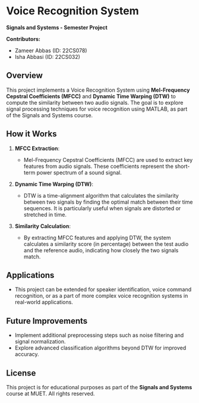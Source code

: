# Voice Recognition System
**Signals and Systems - Semester Project**

**Contributors:**
- Zameer Abbas (ID: 22CS078)
- Isha Abbasi (ID: 22CS032)

## Overview

This project implements a Voice Recognition System using **Mel-Frequency Cepstral Coefficients (MFCC)** and **Dynamic Time Warping (DTW)** to compute the similarity between two audio signals. The goal is to explore signal processing techniques for voice recognition using MATLAB, as part of the Signals and Systems course.

## How it Works

1. **MFCC Extraction**:
   - Mel-Frequency Cepstral Coefficients (MFCC) are used to extract key features from audio signals. These coefficients represent the short-term power spectrum of a sound signal.
   
2. **Dynamic Time Warping (DTW)**:
   - DTW is a time-alignment algorithm that calculates the similarity between two signals by finding the optimal match between their time sequences. It is particularly useful when signals are distorted or stretched in time.
   
3. **Similarity Calculation**:
   - By extracting MFCC features and applying DTW, the system calculates a similarity score (in percentage) between the test audio and the reference audio, indicating how closely the two signals match.

## Applications

- This project can be extended for speaker identification, voice command recognition, or as a part of more complex voice recognition systems in real-world applications.

## Future Improvements

- Implement additional preprocessing steps such as noise filtering and signal normalization.
- Explore advanced classification algorithms beyond DTW for improved accuracy.

## License

This project is for educational purposes as part of the **Signals and Systems** course at MUET. All rights reserved.
